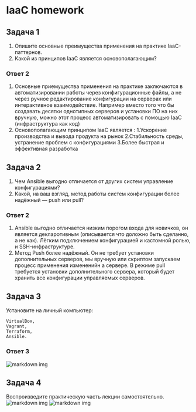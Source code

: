 # IaaC homework
## Задача 1
1) Опишите основные преимущества применения на практике IaaC-паттернов.
2) Какой из принципов IaaC является основополагающим?
### Ответ 2
1) Основные приемущества применения на практике заключаются в автоматизировании работы через конфигурационные файлы, а не через ручное редактирование конфигурации на серверах  или интерактивное взаимодействие. Например вместо того что бы создавать десятки однотипных серверов и установки ПО на них вручную, можно этот процесс автоматизировать с помощью IaaC (инфраструктура как код)
2) Основополагающим принципом IaaC является :
1.Ускорение производства и вывода продукта на рынок
2.Стабильность среды, устранение проблем с конфигурациями
3.Более быстрая и эффективная разработка

## Задача 2
1) Чем Ansible выгодно отличается от других систем управление конфигурациями?
2) Какой, на ваш взгляд, метод работы систем конфигурации более надёжный — push или pull?
### Ответ 2
1) Ansible выгодно отличается низким порогом входа для новичков, он является декларотивным (описывается что доложно быть сделанно, а не как). Лёгким подключением конфигурацией и кастомной ролью, и SSH-инфраструктуре. 
2) Метод Push более надёжный. Он не требует установки дополнительных серверов, мы вручную или скриптом запускаем процесс применения измененийн а сервере. В режиме pull требуется установки дополнительного сервера, который будет хранить все конфигурации управляемых серверов.

## Задача 3
Установите на личный компьютер:

    VirtualBox,
    Vagrant,
    Terraform,
    Ansible.
### Ответ 3
![markdown img](https://github.com/MezencevPavel/devops-netology/blob/main/IaaC/img/programm%20PS.png)
## Задача 4
Воспроизведите практическую часть лекции самостоятельно.
![markdown img](https://github.com/MezencevPavel/devops-netology/blob/main/IaaC/img/Task%204.1.png)
![markdown img](https://github.com/MezencevPavel/devops-netology/blob/main/IaaC/img/Task%204.2.png)
